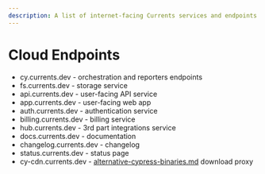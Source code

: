 ```yaml
---
description: A list of internet-facing Currents services and endpoints
---
```


# Cloud Endpoints

* cy.currents.dev - orchestration and reporters endpoints
* fs.currents.dev - storage service
* api.currents.dev - user-facing API service
* app.currents.dev - user-facing web app
* auth.currents.dev - authentication service
* billing.currents.dev - billing service
* hub.currents.dev - 3rd part integrations service
* docs.currents.dev - documentation
* changelog.currents.dev - changelog
* status.currents.dev - status page
* cy-cdn.currents.dev  - [alternative-cypress-binaries.md](../integration-with-cypress/alternative-cypress-binaries.md "mention") download proxy
